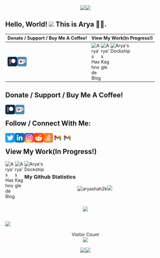 <p align="center">
<img align="" height='150px' src="https://github.com/aryashah2k/aryashah2k/blob/main/assets/Readme%20GIF.gif" /><img align="" height='150px' src="https://github.com/aryashah2k/aryashah2k/blob/main/assets/Name%20Banner.jpg" />
</p>


## Hello, World! <img src="https://media.giphy.com/media/hvRJCLFzcasrR4ia7z/giphy.gif" width="25px"> This is Arya 🙋‍♂️.

| Donate / Support / Buy Me A Coffee! | View My Work(In Progress!) |
|-----|-----|
| <a href="https://www.patreon.com/bePatron?u=45451225"><img align="left" alt="Arya Shah - Patreon" width="30px" src="https://github.com/edent/SuperTinyIcons/blob/master/images/svg/patreon.svg" /></a><a href="https://ko-fi.com/aryashah"><img align="left" alt="Arya Shah - Ko-Fi" width="30px" src="https://github.com/edent/SuperTinyIcons/blob/master/images/svg/ko-fi.svg" /></a>|<a href="https://aryashah.hashnode.dev"><img align="left" alt="Arya's Hashnode Blog" width="30px" src="https://github.com/aryashah2k/aryashah2k/blob/main/assets/hashnode.svg" /></a><a href="https://www.kaggle.com/aryashah2k"><img align="left" alt="Arya's Kaggle" width="30px" src="https://github.com/aryashah2k/aryashah2k/blob/main/assets/kaggle-icon.svg" /></a><a href="https://dockship.io/author/aryash-095"><img align="left" alt="Arya's Dockship" width="80px" src="https://github.com/aryashah2k/aryashah2k/blob/main/assets/dockship-logo.png" /></a>|

## Donate / Support / Buy Me A Coffee!

<a href="https://www.patreon.com/bePatron?u=45451225">
<img align="left" alt="Arya Shah | Patreon" width="30px" src="https://github.com/edent/SuperTinyIcons/blob/master/images/svg/patreon.svg" />
</a>	

<a href="https://ko-fi.com/aryashah">
<img align="left" alt="Arya Shah | Ko-Fi" width="30px" src="https://github.com/edent/SuperTinyIcons/blob/master/images/svg/ko-fi.svg" />
</a>
<br>
	
## Follow / Connect With Me:
	
<a href="https://twitter.com/aryashah2k">
  <img align="left" alt="Arya Shah | Twitter" width="30px" src="https://github.com/edent/SuperTinyIcons/blob/master/images/svg/twitter.svg" />
</a>
<a href="https://www.linkedin.com/in/arya--shah/">
  <img align="left" alt="Arya's LinkedIn" width="30px" src="https://github.com/edent/SuperTinyIcons/blob/master/images/svg/linkedin.svg" />
</a>
<a href="https://www.instagram.com/arya_shah_00/">
  <img align="left" alt="Arya's Instagram" width="30px" src="https://github.com/edent/SuperTinyIcons/blob/master/images/svg/instagram.svg" />
</a>
<a href="https://www.reddit.com/user/aryashah2k/">
  <img align="left" alt="Arya's Reddit" width="30px" src="https://github.com/edent/SuperTinyIcons/blob/master/images/svg/reddit.svg" />
</a>
<a href="https://stackoverflow.com/users/13949231/aryashah2k">
  <img align="left" alt="Arya's Stackoverlfow" width="30px" src="https://github.com/edent/SuperTinyIcons/blob/master/images/svg/stackoverflow.svg" />
</a>
<a href="mailto:aryashah2k@gmail.com">
  <img align="left" alt="Arya's Person Email" width="30px" src="https://github.com/edent/SuperTinyIcons/blob/master/images/svg/gmail.svg" />
</a>
<a href="mailto:arya.shah82@nmims.edu.in">
  <img align="left" alt="Arya's Institute Email" width="30px" src="https://github.com/edent/SuperTinyIcons/blob/master/images/svg/gmail.svg" />
</a>


<br>

## View My Work(In Progress!)

<a href="https://aryashah.hashnode.dev">
  <img align="left" alt="Arya's Hashnode Blog" width="30px" src="https://github.com/aryashah2k/aryashah2k/blob/main/assets/hashnode.svg" />
</a>
<a href="https://www.kaggle.com/aryashah2k">
  <img align="left" alt="Arya's Kaggle" width="30px" src="https://github.com/aryashah2k/aryashah2k/blob/main/assets/kaggle-icon.svg" />
</a>
<a href="https://dockship.io/author/aryash-095">
  <img align="left" alt="Arya's Dockship" width="80px" src="https://github.com/aryashah2k/aryashah2k/blob/main/assets/dockship-logo.png" />
</a>

<br>


### My Github Statistics

<p align="center">
<img align="" height='150px' src="https://github-readme-stats.vercel.app/api?username=aryashah2k&hide_title=true&show_icons=true&theme=gotham" alt="aryashah2k" /><img align="" height='150px' src="https://github-readme-stats.vercel.app/api/top-langs/?username=aryashah2k&hide_title=false&layout=compact&theme=gotham" />
</p>
<br>
<p align="center">
<img align="center" src="https://github-readme-streak-stats.herokuapp.com/?user=aryashah2k&theme=dark&hide_border=true"/>
</p>
<br>
<img src="https://github-profile-trophy.vercel.app/?username=aryashah2k&theme=onedark&column=7&margin-w=15&margin-h=15 (https://github.com/ryo-ma/github-profile-trophy)">




















<p align="center"> 
  Visitor Count<br>
<img src="https://profile-counter.glitch.me/aryashah2k/count.svg" />
</p>

<p align="center">
<img align="" height='115px' src="https://raw.githubusercontent.com/rodrigograca31/rodrigograca31/master/matrix.svg" /><img align="" height='115px' src="https://raw.githubusercontent.com/rodrigograca31/rodrigograca31/master/matrix.svg" />
</p>

